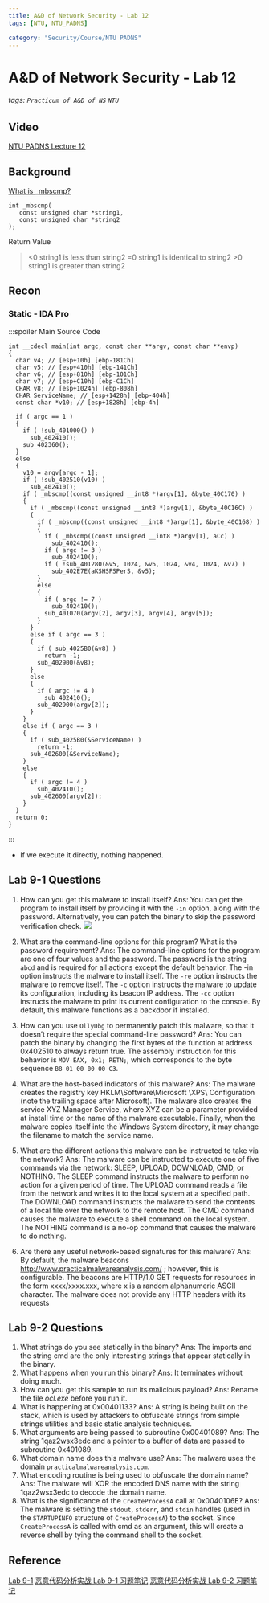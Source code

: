 ```yaml
---
title: A&D of Network Security - Lab 12
tags: [NTU, NTU_PADNS]

category: "Security/Course/NTU PADNS"
---
```


# A&D of Network Security - Lab 12
###### tags: `Practicum of A&D of NS` `NTU`

## Video
[NTU PADNS Lecture 12](https://files-1.dlc.ntu.edu.tw/cool-video/202305/c6cc49a9-e1f9-4a9e-a7dc-70c4f79c98b1/transcoded.mp4?AWSAccessKeyId=C6ueMrUe5JyPkWQJAyKp&Expires=1684429335&Signature=UQaLvueX0U%2Bvs65WhFgrks9vg%2Fc%3D)

## Background
[What is _mbscmp?](https://learn.microsoft.com/en-us/cpp/c-runtime-library/reference/strcmp-wcscmp-mbscmp?view=msvc-170)
```clike!
int _mbscmp(
   const unsigned char *string1,
   const unsigned char *string2
);
```
Return Value
> <0 	string1 is less than string2
> =0 	string1 is identical to string2
> \>0 	string1 is greater than string2


## Recon

### Static - IDA Pro
:::spoiler Main Source Code
```clike=
int __cdecl main(int argc, const char **argv, const char **envp)
{
  char v4; // [esp+10h] [ebp-181Ch]
  char v5; // [esp+410h] [ebp-141Ch]
  char v6; // [esp+810h] [ebp-101Ch]
  char v7; // [esp+C10h] [ebp-C1Ch]
  CHAR v8; // [esp+1024h] [ebp-808h]
  CHAR ServiceName; // [esp+1428h] [ebp-404h]
  const char *v10; // [esp+1828h] [ebp-4h]

  if ( argc == 1 )
  {
    if ( !sub_401000() )
      sub_402410();
    sub_402360();
  }
  else
  {
    v10 = argv[argc - 1];
    if ( !sub_402510(v10) )
      sub_402410();
    if ( _mbscmp((const unsigned __int8 *)argv[1], &byte_40C170) )
    {
      if ( _mbscmp((const unsigned __int8 *)argv[1], &byte_40C16C) )
      {
        if ( _mbscmp((const unsigned __int8 *)argv[1], &byte_40C168) )
        {
          if ( _mbscmp((const unsigned __int8 *)argv[1], aCc) )
            sub_402410();
          if ( argc != 3 )
            sub_402410();
          if ( !sub_401280(&v5, 1024, &v6, 1024, &v4, 1024, &v7) )
            sub_402E7E(aKSHSPSPerS, &v5);
        }
        else
        {
          if ( argc != 7 )
            sub_402410();
          sub_401070(argv[2], argv[3], argv[4], argv[5]);
        }
      }
      else if ( argc == 3 )
      {
        if ( sub_4025B0(&v8) )
          return -1;
        sub_402900(&v8);
      }
      else
      {
        if ( argc != 4 )
          sub_402410();
        sub_402900(argv[2]);
      }
    }
    else if ( argc == 3 )
    {
      if ( sub_4025B0(&ServiceName) )
        return -1;
      sub_402600(&ServiceName);
    }
    else
    {
      if ( argc != 4 )
        sub_402410();
      sub_402600(argv[2]);
    }
  }
  return 0;
}
```
:::

* If we execute it directly, nothing happened.

## Lab 9-1 Questions
1. How can you get this malware to install itself?
Ans: You can get the program to install itself by providing it with the `-in` option, along with the password. Alternatively, you can patch the binary to skip the password verification check.
    ![](https://hackmd.io/_uploads/HJvh2Xdr2.png)

2. What are the command-line options for this program? What is the password requirement?
Ans: The command-line options for the program are one of four values and the password. The password is the string `abcd` and is required for all actions except the default behavior. The -in option instructs the malware to install itself. The `-re` option instructs the malware to remove itself. The `-c` option instructs the malware to update its configuration, including its beacon IP address. The `-cc` option instructs the malware to print its current configuration to the console. By default, this malware functions as a backdoor if installed.
3. How can you use `OllyDbg` to permanently patch this malware, so that it doesn’t require the special command-line password?
Ans: You can patch the binary by changing the first bytes of the function at address 0x402510 to always return true. The assembly instruction for this behavior is `MOV EAX, 0x1; RETN;`, which corresponds to the byte sequence `B8 01 00 00 00 C3`.
4. What are the host-based indicators of this malware?
Ans: The malware creates the registry key HKLM\Software\Microsoft \XPS\ Configuration (note the trailing space after Microsoft). The malware also creates the service XYZ Manager Service, where XYZ can be a parameter provided at install time or the name of the malware executable. Finally, when the malware copies itself into the Windows System directory, it may change the filename to match the service name.
5. What are the different actions this malware can be instructed to take via the network?
Ans: The malware can be instructed to execute one of five commands via the network: SLEEP, UPLOAD, DOWNLOAD, CMD, or NOTHING. The SLEEP command instructs the malware to perform no action for a given period of time. The UPLOAD command reads a file from the network and writes it to the local system at a specified path. The DOWNLOAD command instructs the malware to send the contents of a local file over the network to the remote host. The CMD command causes the malware to execute a shell command on the local system. The NOTHING command is a no-op command that causes the malware to do nothing.
6. Are there any useful network-based signatures for this malware?
Ans: By default, the malware beacons http://www.practicalmalwareanalysis.com/ ; however, this is configurable. The beacons are HTTP/1.0 GET requests for resources in the form xxxx/xxxx.xxx, where x is a random alphanumeric ASCII character. The malware does not provide any HTTP headers with its requests

## Lab 9-2 Questions
1. What strings do you see statically in the binary?
Ans: The imports and the string cmd are the only interesting strings that appear statically in the binary.
2. What happens when you run this binary? 
Ans: It terminates without doing much.
3. How can you get this sample to run its malicious payload? 
Ans: Rename the file *ocl.exe* before you run it.
4. What is happening at 0x00401133?
Ans: A string is being built on the stack, which is used by attackers to obfuscate strings from simple strings utilities and basic static analysis techniques.
5. What arguments are being passed to subroutine 0x00401089? 
Ans: The string 1qaz2wsx3edc and a pointer to a buffer of data are passed to subroutine 0x401089.
6. What domain name does this malware use?
Ans: The malware uses the domain `practicalmalwareanalysis.com`.
7. What encoding routine is being used to obfuscate the domain name?
Ans: The malware will XOR the encoded DNS name with the string 1qaz2wsx3edc to decode the domain name.
8. What is the significance of the `CreateProcessA` call at 0x0040106E?
Ans: The malware is setting the `stdout`, `stderr`, and `stdin` handles (used in the `STARTUPINFO` structure of `CreateProcessA`) to the socket. Since `CreateProcessA` is called with cmd as an argument, this will create a reverse shell by tying the command shell to the socket.

## Reference
[Lab 9-1](https://www.cnblogs.com/houhaibushihai/p/10310324.html)
[恶意代码分析实战 Lab 9-1 习题笔记](https://blog.csdn.net/isinstance/article/details/78520494)
[恶意代码分析实战 Lab 9-2 习题笔记](https://blog.csdn.net/isinstance/article/details/78841910)